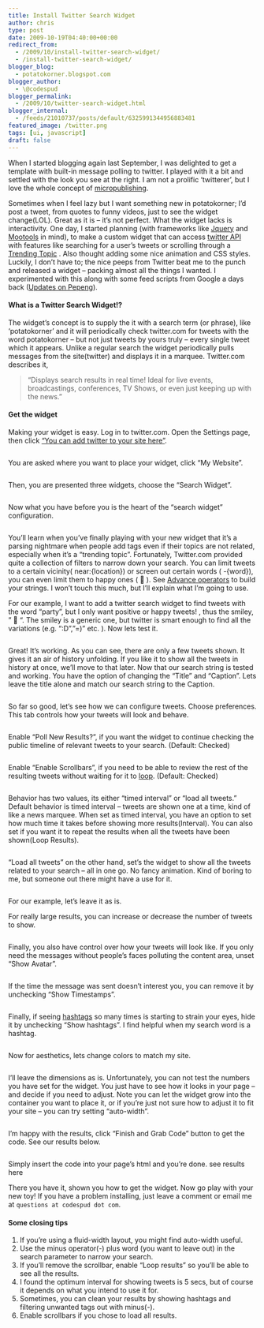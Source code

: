 ```yaml
---
title: Install Twitter Search Widget
author: chris
type: post
date: 2009-10-19T04:40:00+00:00
redirect_from: 
  - /2009/10/install-twitter-search-widget/
  - /install-twitter-search-widget/
blogger_blog:
  - potatokorner.blogspot.com
blogger_author:
  - \@codespud
blogger_permalink:
  - /2009/10/twitter-search-widget.html
blogger_internal:
  - /feeds/21010737/posts/default/6325991344956883481
featured_image: /twitter.png
tags: [ui, javascript]
draft: false
---
```

When I started blogging again last September, I was delighted to get a template with built-in message polling to twitter. I played with it a bit and settled with the look you see at the right. I am not a prolific &#8216;twitterer&#8217;, but I love the whole concept of [micropublishing][1].

<!--more-->

  
Sometimes when I feel lazy but I want something new in potatokorner; I&#8217;d post a tweet, from quotes to funny videos, just to see the widget change(LOL). Great as it is &#8211; it&#8217;s not perfect. What the widget lacks is interactivity. One day, I started planning (with frameworks like [Jquery][2] and [Mootools][3] in mind), to make a custom widget that can access [twitter API][4] with features like searching for a user&#8217;s tweets or scrolling through a [Trending Topic][5] . Also thought adding some nice animation and CSS styles. Luckily, I don&#8217;t have to; the nice peeps from Twitter beat me to the punch and released a widget &#8211; packing almost all the things I wanted. I experimented with this along with some feed scripts from Google a days back ([Updates on Pepeng][6]).

#### What is a Twitter Search Widget!?

The widget&#8217;s concept is to supply the it with a search term (or phrase), like &#8216;potatokorner&#8217; and it will periodically check twitter.com for tweets with the word potatokorner &#8211; but not just tweets by yours truly &#8211; every single tweet which it appears. Unlike a regular search the widget periodically pulls messages from the site(twitter) and displays it in a marquee. Twitter.com describes it,

> &#8220;Displays search results in real time! Ideal for live events, broadcastings, conferences, TV Shows, or even just keeping up with the news.&#8221;

#### Get the widget

Making your widget is easy. Log in to twitter.com. Open the Settings page, then click [&#8220;You can add twitter to your site here&#8221;][7].

<div>
  <a style="margin-left: 1em; margin-right: 1em;" href="http://4.bp.blogspot.com/_BBS5bkzuLXM/Stvr3MiCQ0I/AAAAAAAADK0/PAJxPF4FpjA/s1600-h/potatokorner-twitter-search-widget.PNG"><img src="http://4.bp.blogspot.com/_BBS5bkzuLXM/Stvr3MiCQ0I/AAAAAAAADK0/PAJxPF4FpjA/s320/potatokorner-twitter-search-widget.PNG" alt="" border="0" /></a>
</div>

You are asked where you want to place your widget, click &#8220;My Website&#8221;.

<div>
  <a style="margin-left: 1em; margin-right: 1em;" href="http://3.bp.blogspot.com/_BBS5bkzuLXM/StvssWMQRVI/AAAAAAAADLE/0h7qv6ggYV4/s1600-h/potatokorner-twitter-search-widget-step2.PNG"><img src="http://3.bp.blogspot.com/_BBS5bkzuLXM/StvssWMQRVI/AAAAAAAADLE/0h7qv6ggYV4/s320/potatokorner-twitter-search-widget-step2.PNG" alt="" border="0" /></a>
</div>

Then, you are presented three widgets, choose the &#8220;Search Widget&#8221;.

<div>
  <a style="margin-left: 1em; margin-right: 1em;" href="http://3.bp.blogspot.com/_BBS5bkzuLXM/StvsyHJVE6I/AAAAAAAADLM/tFwZeVyrcxI/s1600-h/potatokorner-twitter-search-widget-step3.PNG"><img src="http://3.bp.blogspot.com/_BBS5bkzuLXM/StvsyHJVE6I/AAAAAAAADLM/tFwZeVyrcxI/s320/potatokorner-twitter-search-widget-step3.PNG" alt="" border="0" /></a>
</div>

Now what you have before you is the heart of the &#8220;search widget&#8221; configuration.

<div>
  <a style="margin-left: 1em; margin-right: 1em;" href="http://1.bp.blogspot.com/_BBS5bkzuLXM/StvtGGtbBOI/AAAAAAAADLU/aaM8noAbmZU/s1600-h/potatokorner-twitter-search-config.PNG"><img src="http://1.bp.blogspot.com/_BBS5bkzuLXM/StvtGGtbBOI/AAAAAAAADLU/aaM8noAbmZU/s320/potatokorner-twitter-search-config.PNG" alt="" border="0" /></a>
</div>

You&#8217;ll learn when you&#8217;ve finally playing with your new widget that it&#8217;s a parsing nightmare when people add tags even if their topics are not related, especially when it&#8217;s a &#8220;trending topic&#8221;. Fortunately, Twitter.com provided quite a collection of filters to narrow down your search. You can limit tweets to a certain vicinity( near:{location}) or screen out certain words ( -{word}), you can even limit them to happy ones ( 🙂 ). See [Advance operators][8] to build your strings. I won&#8217;t touch this much, but I&#8217;ll explain what I&#8217;m going to use.

For our example, I want to add a twitter search widget to find tweets with the word &#8220;party&#8221;, but I only want positive or happy tweets! , thus the smiley, &#8221; 🙂 &#8220;. The smiley is a generic one, but twitter is smart enough to find all the variations (e.g. &#8220;:D&#8221;,&#8221;=)&#8221; etc. ). Now lets test it.

<div>
  <a style="margin-left: 1em; margin-right: 1em;" href="http://3.bp.blogspot.com/_BBS5bkzuLXM/StvtQSnAXbI/AAAAAAAADLc/OW3As3VfJpY/s1600-h/potatokorner-twitter-search-test.PNG"><img src="http://3.bp.blogspot.com/_BBS5bkzuLXM/StvtQSnAXbI/AAAAAAAADLc/OW3As3VfJpY/s320/potatokorner-twitter-search-test.PNG" alt="" border="0" /></a>
</div>

Great! It&#8217;s working. As you can see, there are only a few tweets shown. It gives it an air of history unfolding. If you like it to show all the tweets in history at once, we&#8217;ll move to that later. Now that our search string is tested and working. You have the option of changing the &#8220;Title&#8221; and &#8220;Caption&#8221;. Lets leave the title alone and match our search string to the Caption.

<div>
  <a style="margin-left: 1em; margin-right: 1em;" href="http://4.bp.blogspot.com/_BBS5bkzuLXM/StvtXiBgOxI/AAAAAAAADLk/ObOyPgSCPs0/s1600-h/potatokorner-twitter-search-config-2-1.PNG"><img src="http://4.bp.blogspot.com/_BBS5bkzuLXM/StvtXiBgOxI/AAAAAAAADLk/ObOyPgSCPs0/s320/potatokorner-twitter-search-config-2-1.PNG" alt="" border="0" /></a>
</div>

So far so good, let&#8217;s see how we can configure tweets. Choose preferences. This tab controls how your tweets will look and behave.

<div>
  <a style="margin-left: 1em; margin-right: 1em;" href="http://2.bp.blogspot.com/_BBS5bkzuLXM/Stvt9WNTcpI/AAAAAAAADLs/Nk4bRBgcKTI/s1600-h/potatokorner-twitter-search-config-2.PNG"><img src="http://2.bp.blogspot.com/_BBS5bkzuLXM/Stvt9WNTcpI/AAAAAAAADLs/Nk4bRBgcKTI/s320/potatokorner-twitter-search-config-2.PNG" alt="" border="0" /></a>
</div>

Enable &#8220;Poll New Results?&#8221;, if you want the widget to continue checking the public timeline of relevant tweets to your search. (Default: Checked)

<div>
  <a style="margin-left: 1em; margin-right: 1em;" href="http://3.bp.blogspot.com/_BBS5bkzuLXM/StzbFlGO71I/AAAAAAAADL0/C_W70lovF7o/s1600-h/potatokorner-twitter-search-config-3+-poll.PNG"><img src="http://3.bp.blogspot.com/_BBS5bkzuLXM/StzbFlGO71I/AAAAAAAADL0/C_W70lovF7o/s320/potatokorner-twitter-search-config-3+-poll.PNG" alt="" border="0" /></a>
</div>

Enable &#8220;Enable Scrollbars&#8221;, if you need to be able to review the rest of the resulting tweets without waiting for it to [loop][9]. (Default: Checked)

<div>
  <a style="margin-left: 1em; margin-right: 1em;" href="http://4.bp.blogspot.com/_BBS5bkzuLXM/StzbK9XmG0I/AAAAAAAADL8/mTLPB6ox8dg/s1600-h/potatokorner-twitter-search-config-3+-loop.PNG"><img src="http://4.bp.blogspot.com/_BBS5bkzuLXM/StzbK9XmG0I/AAAAAAAADL8/mTLPB6ox8dg/s320/potatokorner-twitter-search-config-3+-loop.PNG" alt="" border="0" /></a>
</div>

Behavior has two values, its either &#8220;timed interval&#8221; or &#8220;load all tweets.&#8221; Default behavior is timed interval &#8211; tweets are shown one at a time, kind of like a news marquee. When set as timed interval, you have an option to set how much time it takes before showing more results(Interval). You can also set if you want it to repeat the results when all the tweets have been shown(Loop Results).

<div>
  <a style="margin-left: 1em; margin-right: 1em;" href="http://1.bp.blogspot.com/_BBS5bkzuLXM/StzeVgDk71I/AAAAAAAADMU/Ka7ak5kgIig/s1600-h/potatokorner-twitter-search-config-3+-timed.PNG"><img src="http://1.bp.blogspot.com/_BBS5bkzuLXM/StzeVgDk71I/AAAAAAAADMU/Ka7ak5kgIig/s320/potatokorner-twitter-search-config-3+-timed.PNG" alt="" border="0" /></a>
</div>

&#8220;Load all tweets&#8221; on the other hand, set&#8217;s the widget to show all the tweets related to your search &#8211; all in one go. No fancy animation. Kind of boring to me, but someone out there might have a use for it.

<div>
  <a style="margin-left: 1em; margin-right: 1em;" href="http://3.bp.blogspot.com/_BBS5bkzuLXM/Stzedu-uzpI/AAAAAAAADMc/pQH-SJoS6ds/s1600-h/potatokorner-twitter-search-config-3-alltweets.PNG"><img src="http://3.bp.blogspot.com/_BBS5bkzuLXM/Stzedu-uzpI/AAAAAAAADMc/pQH-SJoS6ds/s320/potatokorner-twitter-search-config-3-alltweets.PNG" alt="" border="0" /></a>
</div>

For our example, let&#8217;s leave it as is.

For really large results, you can increase or decrease the number of tweets to show.

<div>
  <a style="margin-left: 1em; margin-right: 1em;" href="http://1.bp.blogspot.com/_BBS5bkzuLXM/StzlVklMMmI/AAAAAAAADMs/x4oFwD1pp8g/s1600-h/potatokorner-twitter-search-config-3+-tweets.PNG"><img src="http://1.bp.blogspot.com/_BBS5bkzuLXM/StzlVklMMmI/AAAAAAAADMs/x4oFwD1pp8g/s320/potatokorner-twitter-search-config-3+-tweets.PNG" alt="" border="0" /></a>
</div>

Finally, you also have control over how your tweets will look like. If you only need the messages without people&#8217;s faces polluting the content area, unset &#8220;Show Avatar&#8221;.

<div>
  <a style="margin-left: 1em; margin-right: 1em;" href="http://3.bp.blogspot.com/_BBS5bkzuLXM/StzlcscW53I/AAAAAAAADM0/tKoKQpfPuZE/s1600-h/potatokorner-twitter-search-config-3-noavatar.PNG"><img src="http://3.bp.blogspot.com/_BBS5bkzuLXM/StzlcscW53I/AAAAAAAADM0/tKoKQpfPuZE/s320/potatokorner-twitter-search-config-3-noavatar.PNG" alt="" border="0" /></a>
</div>

If the time the message was sent doesn&#8217;t interest you, you can remove it by unchecking &#8220;Show Timestamps&#8221;.

<div>
  <a style="margin-left: 1em; margin-right: 1em;" href="http://2.bp.blogspot.com/_BBS5bkzuLXM/StzlidwW-cI/AAAAAAAADM8/E9NC69-DdbA/s1600-h/potatokorner-twitter-search-config-3-notime.PNG"><img src="http://2.bp.blogspot.com/_BBS5bkzuLXM/StzlidwW-cI/AAAAAAAADM8/E9NC69-DdbA/s320/potatokorner-twitter-search-config-3-notime.PNG" alt="" border="0" /></a>
</div>

Finally, if seeing [hashtags][10] so many times is starting to strain your eyes, hide it by unchecking &#8220;Show hashtags&#8221;. I find helpful when my search word is a hashtag.

<div>
  <a style="margin-left: 1em; margin-right: 1em;" href="http://4.bp.blogspot.com/_BBS5bkzuLXM/StzlnQIgVPI/AAAAAAAADNE/rLZSZLA6-l4/s1600-h/potatokorner-twitter-search-config-3-nohashtags.PNG"><img src="http://4.bp.blogspot.com/_BBS5bkzuLXM/StzlnQIgVPI/AAAAAAAADNE/rLZSZLA6-l4/s320/potatokorner-twitter-search-config-3-nohashtags.PNG" alt="" border="0" /></a>
</div>

Now for aesthetics, lets change colors to match my site.

<div>
  <a style="margin-left: 1em; margin-right: 1em;" href="http://1.bp.blogspot.com/_BBS5bkzuLXM/StzelmVUs3I/AAAAAAAADMk/80RqxBQMEzg/s1600-h/potatokorner-twitter-search-config-4.PNG"><img src="http://1.bp.blogspot.com/_BBS5bkzuLXM/StzelmVUs3I/AAAAAAAADMk/80RqxBQMEzg/s320/potatokorner-twitter-search-config-4.PNG" alt="" border="0" /></a>
</div>

I&#8217;ll leave the dimensions as is. Unfortunately, you can not test the numbers you have set for the widget. You just have to see how it looks in your page &#8211; and decide if you need to adjust. Note you can let the widget grow into the container you want to place it, or if you&#8217;re just not sure how to adjust it to fit your site &#8211; you can try setting &#8220;auto-width&#8221;.

<div>
  <a style="margin-left: 1em; margin-right: 1em;" href="http://2.bp.blogspot.com/_BBS5bkzuLXM/StzlugcxuiI/AAAAAAAADNM/Qe2LsIwoGfw/s1600-h/potatokorner-twitter-search-config-5.PNG"><img src="http://2.bp.blogspot.com/_BBS5bkzuLXM/StzlugcxuiI/AAAAAAAADNM/Qe2LsIwoGfw/s320/potatokorner-twitter-search-config-5.PNG" alt="" border="0" /></a>
</div>

I&#8217;m happy with the results, click &#8220;Finish and Grab Code&#8221; button to get the code. See our results below.

<div>
  <a style="margin-left: 1em; margin-right: 1em;" href="http://2.bp.blogspot.com/_BBS5bkzuLXM/Stzmzg7JsII/AAAAAAAADNU/4MuMeU_2viE/s1600-h/potatokorner-twitter-search-config-getcode.PNG"><img src="http://2.bp.blogspot.com/_BBS5bkzuLXM/Stzmzg7JsII/AAAAAAAADNU/4MuMeU_2viE/s320/potatokorner-twitter-search-config-getcode.PNG" alt="" border="0" /></a>
</div>

Simply insert the code into your page&#8217;s html and you&#8217;re done. see results here

There you have it, shown you how to get the widget. Now go play with your new toy! If you have a problem installing, just leave a comment or email me at `questions at codespud dot com`.

#### Some closing tips

1) If you&#8217;re using a fluid-width layout, you might find auto-width useful.  
2) Use the minus operator(-) plus word (you want to leave out) in the search parameter to narrow your search.  
3) If you&#8217;ll remove the scrollbar, enable &#8220;Loop results&#8221; so you&#8217;ll be able to see all the results.  
4) I found the optimum interval for showing tweets is 5 secs, but of course it depends on what you intend to use it for.  
5) Sometimes, you can clean your results by showing hashtags and filtering unwanted tags out with minus(-).  
6) Enable scrollbars if you chose to load all results.

 [1]: http://en.wikipedia.org/wiki/Micropublishing
 [2]: http://jquery.com/
 [3]: http://mootools.net/
 [4]: http://apiwiki.twitter.com/
 [5]: https://twitter.com/twitter101/learning
 [6]: http://potatokorner.blogspot.com/2009/10/updates-on-pepeng.html#main
 [7]: http://twitter.com/goodies/widgets
 [8]: http://search.twitter.com/operators
 [9]: http://www.blogger.com/post-edit.g?blogID=21010737&postID=6325991344956883481#twitter-loop
 [10]: http://twitter.pbworks.com/Hashtags